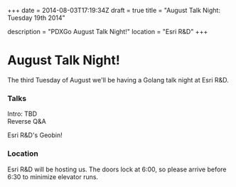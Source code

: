 +++
date = 2014-08-03T17:19:34Z
draft = true
title = "August Talk Night: Tuesday 19th 2014"

description = "PDXGo August Talk Night!"
location = "Esri R&D"
+++

# August Talk Night!

The third Tuesday of August we'll be having a Golang talk night at Esri R&D.

### Talks
Intro: TBD  
Reverse Q&A  

Esri R&D's Geobin!

### Location

Esri R&D will be hosting us. The doors lock at 6:00, so please arrive before 6:30 to minimize elevator runs.



